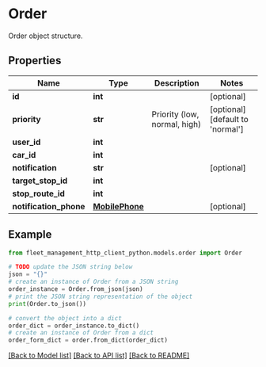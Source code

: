 # Order

Order object structure.

## Properties

Name | Type | Description | Notes
------------ | ------------- | ------------- | -------------
**id** | **int** |  | [optional] 
**priority** | **str** | Priority (low, normal, high) | [optional] [default to 'normal']
**user_id** | **int** |  | 
**car_id** | **int** |  | 
**notification** | **str** |  | [optional] 
**target_stop_id** | **int** |  | 
**stop_route_id** | **int** |  | 
**notification_phone** | [**MobilePhone**](MobilePhone.md) |  | [optional] 

## Example

```python
from fleet_management_http_client_python.models.order import Order

# TODO update the JSON string below
json = "{}"
# create an instance of Order from a JSON string
order_instance = Order.from_json(json)
# print the JSON string representation of the object
print(Order.to_json())

# convert the object into a dict
order_dict = order_instance.to_dict()
# create an instance of Order from a dict
order_form_dict = order.from_dict(order_dict)
```
[[Back to Model list]](../README.md#documentation-for-models) [[Back to API list]](../README.md#documentation-for-api-endpoints) [[Back to README]](../README.md)


